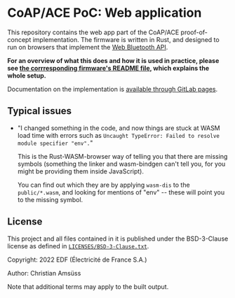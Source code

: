 <!--
SPDX-FileCopyrightText: Copyright 2022 EDF (Électricité de France S.A.)
SPDX-License-Identifier: BSD-3-Clause
-->
CoAP/ACE PoC: Web application
=============================

This repository contains the web app part of the CoAP/ACE proof-of-concept implementation.
The firmware is written in Rust,
and designed to run on browsers that implement the [Web Bluetooth API].

[Web Bluetooth API]: https://webbluetoothcg.github.io/web-bluetooth/

**For an overview of what this does
and how it is used in practice, please see
[the corrresponding firmware's README file],
which explains the whole setup.**

Documentation on the implementation is [available through GitLab pages].

[the corrresponding firmware's README file]: https://gitlab.com/oscore/coap-ace-poc-firmware/-/blob/main/README.md
[available through GitLab pages]: https://oscore.gitlab.io/coap-ace-poc-webapp/doc/coap_ace_poc_webapp/

Typical issues
--------------

* "I changed something in the code, and now things are stuck at WASM load time with errors such as `Uncaught TypeError: Failed to resolve module specifier "env".`"

  This is the Rust-WASM-browser way of telling you that there are missing symbols
  (something the linker and wasm-bindgen can't tell you, for you might be providing them inside JavaScript).

  You can find out which they are by applying `wasm-dis` to the `public/*.wasm`, and looking for mentions of "env" -- these will point you to the missing symbol.

License
-------

This project and all files contained in it is published under the
BSD-3-Clause license as defined in [`LICENSES/BSD-3-Clause.txt`](LICENSES/BSD-3-Clause.txt).

Copyright: 2022 EDF (Électricité de France S.A.)

Author: Christian Amsüss

Note that additional terms may apply to the built output.
